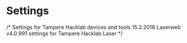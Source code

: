 # Settings
/*
Settings for Tampere Hacklab devices and tools
15.3.2018
Laserweb v4.0.991 settings for Tampere Hacklab Laser
*/
